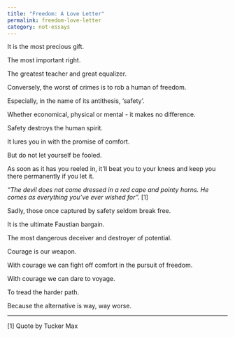 ```yaml
---
title: "Freedom: A Love Letter"
permalink: freedom-love-letter
category: not-essays
---
```


It is the most precious gift.

The most important right.

The greatest teacher and great equalizer.

Conversely, the worst of crimes is to rob a human of freedom.

Especially, in the name of its antithesis, ‘safety’.

Whether economical, physical or mental - it makes no difference.

Safety destroys the human spirit.

It lures you in with the promise of comfort.

But do not let yourself be fooled.

As soon as it has you reeled in, it'll beat you to your knees and keep you there permanently if you let it.

_“The devil does not come dressed in a red cape and pointy horns. He comes as everything you’ve ever wished for”._ [1]

Sadly, those once captured by safety seldom break free.

It is the ultimate Faustian bargain.

The most dangerous deceiver and destroyer of potential.

Courage is our weapon.

With courage we can fight off comfort in the pursuit of freedom.

With courage we can dare to voyage.

To tread the harder path.

Because the alternative is way, way worse.

---

[1] Quote by Tucker Max
